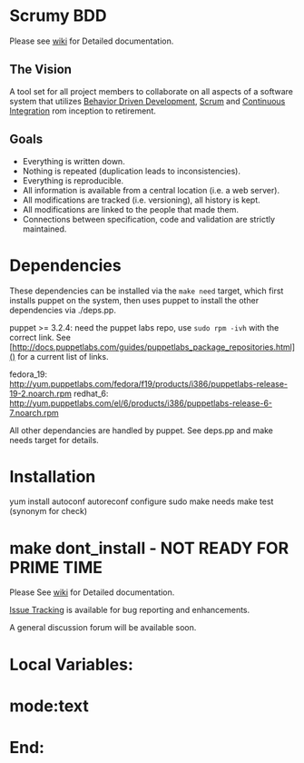 # Scrumy BDD #


Please see [wiki](https://github.com/pahoughton/scrumy-bdd/wiki) for
Detailed documentation.

## The Vision ##

A tool set for all project members to collaborate on all aspects
of a software system that utilizes
[Behavior Driven Development](http://en.wikipedia.org/wiki/Behavior-driven_development),
[Scrum](http://en.wikipedia.org/wiki/Scrum_(software_development))
and [Continuous Integration](http://en.wikipedia.org/wiki/Continuous_integration)
rom inception to retirement.

## Goals ##

  * Everything is written down.
  * Nothing is repeated (duplication leads to inconsistencies).
  * Everything is reproducible.
  * All information is available from a central location (i.e. a web server).
  * All modifications are tracked (i.e. versioning), all history is kept.
  * All modifications are linked to the people that made them.
  * Connections between specification, code and validation are
    strictly maintained.


Dependencies
============

These dependencies can be installed via the `make need` target, which
first installs puppet on the system, then uses puppet to install the
other dependencies via ./deps.pp.

puppet >= 3.2.4: need the puppet labs repo, use `sudo rpm -ivh` with
the correct link. See [http://docs.puppetlabs.com/guides/puppetlabs_package_repositories.html]() 
for a current list of links.

fedora_19: http://yum.puppetlabs.com/fedora/f19/products/i386/puppetlabs-release-19-2.noarch.rpm
redhat_6: http://yum.puppetlabs.com/el/6/products/i386/puppetlabs-release-6-7.noarch.rpm

All other dependancies are handled by puppet. See deps.pp and make
needs target for details.
	
Installation
============

  yum install autoconf
  autoreconf
  configure
  sudo make needs
  make test (synonym for check)
  # make dont_install - NOT READY FOR PRIME TIME
	

Please See [wiki](https://github.com/pahoughton/scrumy-bdd/wiki) for
Detailed documentation.

[Issue Tracking](https://github.com/pahoughton/scrumy-bdd/issues) is
available for bug reporting and enhancements.

A general discussion forum will be available soon.


# Local Variables:
# mode:text
# End:
